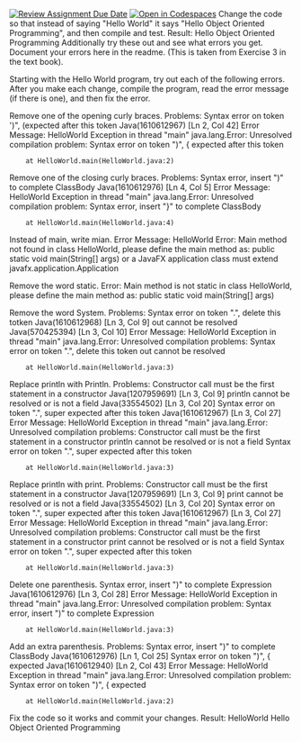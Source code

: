 [![Review Assignment Due Date](https://classroom.github.com/assets/deadline-readme-button-22041afd0340ce965d47ae6ef1cefeee28c7c493a6346c4f15d667ab976d596c.svg)](https://classroom.github.com/a/KfWXY3c0)
[![Open in Codespaces](https://classroom.github.com/assets/launch-codespace-2972f46106e565e64193e422d61a12cf1da4916b45550586e14ef0a7c637dd04.svg)](https://classroom.github.com/open-in-codespaces?assignment_repo_id=20158905)
Change the code so that instead of saying "Hello World" it says "Hello Object Oriented Programming", and then compile and test. 
Result: Hello Object Oriented Programming
Additionally try these out and see what errors you get. Document your errors here in the readme. (This is taken from Exercise 3 in the text book).

Starting with the Hello World program, try out each of the following errors. After you make each change, compile the program, read the error message (if there is one), and then fix the error.

Remove one of the opening curly braces.
Problems: Syntax error on token ')", (expected after this token Java(1610612967) [Ln 2, Col 42]
Error Message: HelloWorld 
Exception in thread "main" java.lang.Error: Unresolved compilation problem: 
        Syntax error on token ")", { expected after this token

        at HelloWorld.main(HelloWorld.java:2)

Remove one of the closing curly braces.
Problems: Syntax error, insert ")" to complete ClassBody Java(1610612976) [Ln 4, Col 5]
Error Message: HelloWorld 
Exception in thread "main" java.lang.Error: Unresolved compilation problem: 
        Syntax error, insert "}" to complete ClassBody

        at HelloWorld.main(HelloWorld.java:4)
Instead of main, write mian.
Error Message: HelloWorld 
Error: Main method not found in class HelloWorld, please define the main method as:
   public static void main(String[] args)
or a JavaFX application class must extend javafx.application.Application

Remove the word static.
Error: Main method is not static in class HelloWorld, please define the main method as:
   public static void main(String[] args)

Remove the word System.
Problems: Syntax error on token ".", delete this totken Java(1610612968) [Ln 3, Col 9]
          out cannot be resolved Java(570425394) [Ln 3, Col 10]
Error Message: HelloWorld 
Exception in thread "main" java.lang.Error: Unresolved compilation problems: 
        Syntax error on token ".", delete this token
        out cannot be resolved

        at HelloWorld.main(HelloWorld.java:3)

Replace println with Println.
Problems: Constructor call must be the first statement in a constructor Java(1207959691) [Ln 3, Col 9]
          println cannot be resolved or is not a field Java(33554502) [Ln 3, Col 20]
          Syntax error on token ".", super expected after this token Java(1610612967) [Ln 3, Col 27]
Error Message: HelloWorld 
Exception in thread "main" java.lang.Error: Unresolved compilation problems: 
        Constructor call must be the first statement in a constructor
        println cannot be resolved or is not a field
        Syntax error on token ".", super expected after this token

        at HelloWorld.main(HelloWorld.java:3)

Replace println with print.
Problems: Constructor call must be the first statement in a constructor Java(1207959691) [Ln 3, Col 9]
          print cannot be resolved or is not a field Java(33554502) [Ln 3, Col 20]
          Syntax error on token ".", super expected after this token Java(1610612967) [Ln 3, Col 27]
Error Message: HelloWorld 
Exception in thread "main" java.lang.Error: Unresolved compilation problems: 
        Constructor call must be the first statement in a constructor
        print cannot be resolved or is not a field
        Syntax error on token ".", super expected after this token

        at HelloWorld.main(HelloWorld.java:3)

Delete one parenthesis.
Syntax error, insert ")" to complete Expression Java(1610612976) [Ln 3, Col 28]
Error Message: HelloWorld Exception in thread "main" java.lang.Error: Unresolved compilation problem: 
        Syntax error, insert ")" to complete Expression

        at HelloWorld.main(HelloWorld.java:3)

Add an extra parenthesis.
Problems: Syntax error, insert ")" to complete ClassBody Java(1610612976) [Ln 1, Col 25]
          Syntax error on token ")", { expected Java(1610612940) [Ln 2, Col 43]
Error Message: HelloWorld 
Exception in thread "main" java.lang.Error: Unresolved compilation problem: 
        Syntax error on token ")", { expected

        at HelloWorld.main(HelloWorld.java:2)

Fix the code so it works and commit your changes.
Result: HelloWorld 
Hello Object Oriented Programming
